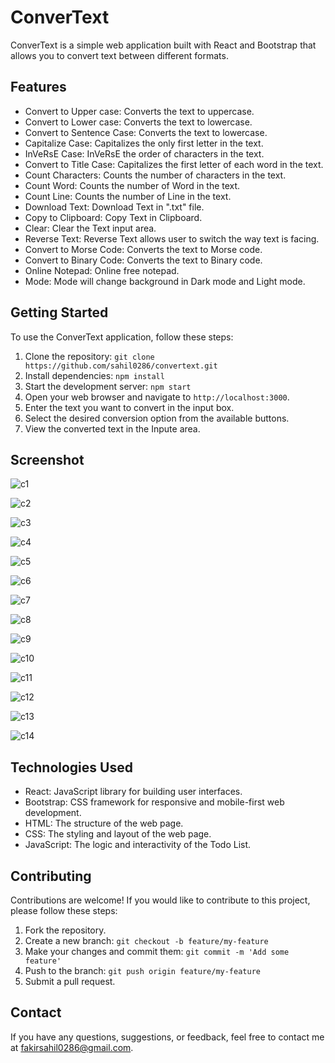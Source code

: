 # ConverText

ConverText is a simple web application built with React and Bootstrap that allows you to convert text between different formats.

## Features

- Convert to Upper case: Converts the text to uppercase.
- Convert to Lower case: Converts the text to lowercase.
- Convert to Sentence Case: Converts the text to lowercase.
- Capitalize Case: Capitalizes the only first letter in the text.
- InVeRsE Case: InVeRsE the order of characters in the text.
- Convert to Title Case: Capitalizes the first letter of each word in the text.
- Count Characters: Counts the number of characters in the text.
- Count Word: Counts the number of Word in the text.
- Count Line: Counts the number of Line in the text.
- Download Text: Download Text in ".txt" file.
- Copy to Clipboard: Copy Text in Clipboard.
- Clear: Clear the Text input area.
- Reverse Text: Reverse Text allows user to switch the way text is facing.
- Convert to Morse Code: Converts the text to Morse code.
- Convert to Binary Code: Converts the text to Binary code.
- Online Notepad: Online free notepad.
- Mode: Mode will change background in Dark mode and Light mode.

## Getting Started

To use the ConverText application, follow these steps:

1. Clone the repository: `git clone https://github.com/sahil0286/convertext.git`
2. Install dependencies: `npm install`
3. Start the development server: `npm start`
4. Open your web browser and navigate to `http://localhost:3000`.
5. Enter the text you want to convert in the input box.
6. Select the desired conversion option from the available buttons.
7. View the converted text in the Inpute area.

## Screenshot

![c1](https://github.com/sahil0286/convertext/assets/119412630/16e49c3d-db5c-43b2-b1d3-f8c0c7ee7857)

![c2](https://github.com/sahil0286/convertext/assets/119412630/140f9a26-a37a-4ea6-8003-9ca725d4dd37)

![c3](https://github.com/sahil0286/convertext/assets/119412630/f4dc440c-b24e-46c7-bb70-39b8ead0f19e)

![c4](https://github.com/sahil0286/convertext/assets/119412630/d14b9a31-c894-469a-91d9-cfac34046789)

![c5](https://github.com/sahil0286/convertext/assets/119412630/1c314812-4c7d-4875-82c2-bb2a0d7b5bbb)

![c6](https://github.com/sahil0286/convertext/assets/119412630/1988a69b-4887-464c-976a-eee56e34f2e5)

![c7](https://github.com/sahil0286/convertext/assets/119412630/9e8b7081-f9b4-41fd-9374-3d1c560da7bc)

![c8](https://github.com/sahil0286/convertext/assets/119412630/b0ef1426-1f84-4ec7-b4ad-9609e0ac24e8)

![c9](https://github.com/sahil0286/convertext/assets/119412630/037cb9af-1655-4856-b699-83154f1e9e36)

![c10](https://github.com/sahil0286/convertext/assets/119412630/b93a4ec6-8b4c-499b-b592-075e831663cf)

![c11](https://github.com/sahil0286/convertext/assets/119412630/dff9ef51-7585-4db6-a9cb-c87a2cc4f929)

![c12](https://github.com/sahil0286/convertext/assets/119412630/b828363d-d9fd-408a-b65d-07fe15b83833)

![c13](https://github.com/sahil0286/convertext/assets/119412630/746cab3d-2f4c-4802-b579-6874472c599c)

![c14](https://github.com/sahil0286/convertext/assets/119412630/d7ea27e6-a1b0-42be-ac94-751fe6ce3202)

## Technologies Used

- React: JavaScript library for building user interfaces.
- Bootstrap: CSS framework for responsive and mobile-first web development.
- HTML: The structure of the web page.
- CSS: The styling and layout of the web page.
- JavaScript: The logic and interactivity of the Todo List.

## Contributing

Contributions are welcome! If you would like to contribute to this project, please follow these steps:

1. Fork the repository.
2. Create a new branch: `git checkout -b feature/my-feature`
3. Make your changes and commit them: `git commit -m 'Add some feature'`
4. Push to the branch: `git push origin feature/my-feature`
5. Submit a pull request.

## Contact

If you have any questions, suggestions, or feedback, feel free to contact me at [fakirsahil0286@gmail.com](mailto:fakirsahil0286@gmail.com).
